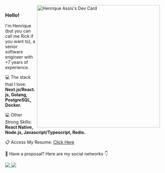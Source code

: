 <img src="https://api.daily.dev/devcards/9d9c7238073942fb8664621ae9760d19.png?r=n79" width="400" alt="Henrique Assis's Dev Card" align="right" />

<h3 align="left">
  Hello!
</h3>

<p align="left">
  I'm Henrique (but you can call me Rick if you want to), a senior software engineer with +7 years of experience.<br>
</p>

<p align="left">
  💻 The stack that I love: <strong>Next.js/React.js, Golang, PostgreSQL, Docker.</strong>
</p>

<p align="left">
  💻 Other Strong Skills: <strong>React Native, Node.js, Javascript/Typescript, Redis.</strong>
</p>

<p align="left">
  📋 Access My Resume: <a href="https://drive.google.com/file/d/147aNAFZ3kYVw2St06ySI1iFO99nXB0mW/view?usp=drive_link" target="_blank">Click Here</a>
</p>

<p align="left">
  💬 Have a proposal? Here are my social networks 👇
</p>

<div align="left">
  <a href="https://www.instagram.com/henriqueassiss/" target="_blank" alt="Instagram" >
    <img src="https://img.shields.io/badge/Instagram-E4405F?style=for-the-badge&logo=instagram&logoColor=white&link=https://www.instagram.com/henriqueassiss/"/>
  </a>
  <a href="https://www.linkedin.com/in/henriqueassiss/" target="_blank" alt="Linkedin">
    <img src="https://img.shields.io/badge/LinkedIn-0077B5?style=for-the-badge&logo=linkedin&logoColor=white&link=https://www.linkedin.com/in/henriqueassiss/"/>
  </a>
</div> 
